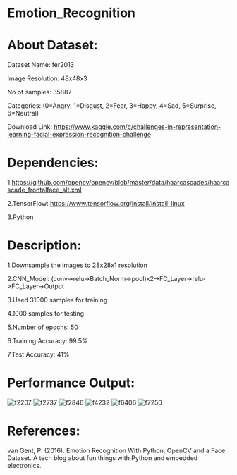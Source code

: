 # Emotion_Recognition

# About Dataset:

Dataset Name: fer2013

Image Resolution: 48x48x3

No of samples: 35887

Categories: (0=Angry, 1=Disgust, 2=Fear, 3=Happy, 4=Sad, 5=Surprise, 6=Neutral)

Download Link: https://www.kaggle.com/c/challenges-in-representation-learning-facial-expression-recognition-challenge

# Dependencies:

1.https://github.com/opencv/opencv/blob/master/data/haarcascades/haarcascade_frontalface_alt.xml

2.TensorFlow: https://www.tensorflow.org/install/install_linux

3.Python

# Description:

1.Downsample the images to 28x28x1 resolution

2.CNN_Model: (conv->relu->Batch_Norm->pool)x2->FC_Layer->relu->FC_Layer->Output

3.Used 31000 samples for training

4.1000 samples for testing

5.Number of epochs: 50

6.Training Accuracy: 99.5%

7.Test Accuracy: 41%

# Performance Output:
![f2207](https://user-images.githubusercontent.com/29327349/30575523-f9469080-9d1e-11e7-8d8f-764a16f7aa75.jpg)
![f2737](https://user-images.githubusercontent.com/29327349/30575540-2294cdee-9d1f-11e7-88b4-bfef616dfbcb.jpg)
![f2846](https://user-images.githubusercontent.com/29327349/30575543-2f6b5ee8-9d1f-11e7-99f6-28ed41145ecc.jpg)
![f4232](https://user-images.githubusercontent.com/29327349/30575551-3ced8438-9d1f-11e7-861a-e487d5c44914.jpg)
![f6406](https://user-images.githubusercontent.com/29327349/30575557-4907f910-9d1f-11e7-9bd3-5be6915b05f5.jpg)
![f7250](https://user-images.githubusercontent.com/29327349/30575565-56c4d5fa-9d1f-11e7-9fe3-c2eaef7b74bd.jpg)

# References:

van Gent, P. (2016). Emotion Recognition With Python, OpenCV and a Face Dataset. A tech blog about fun things with Python and embedded electronics.
